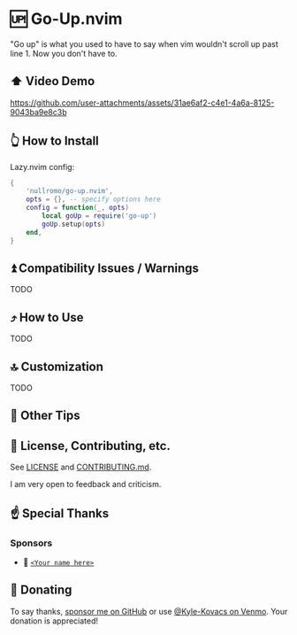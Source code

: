 # 🆙 Go-Up.nvim

"Go up" is what you used to have to say when vim wouldn't scroll up past line 1.
Now you don't have to.

## ⬆️ Video Demo

https://github.com/user-attachments/assets/31ae6af2-c4e1-4a6a-8125-9043ba9e8c3b

## 👆 How to Install

Lazy.nvim config:

```lua
{
    'nullromo/go-up.nvim',
    opts = {}, -- specify options here
    config = function(_, opts)
        local goUp = require('go-up')
        goUp.setup(opts)
    end,
}
```

## ⏫ Compatibility Issues / Warnings

TODO

## ⤴️ How to Use

TODO

## 🔝 Customization

TODO

## 🔼 Other Tips

## 🔺 License, Contributing, etc.

See [LICENSE](./LICENSE) and [CONTRIBUTING.md](./CONTRIBUTING.md).

I am very open to feedback and criticism.

## ☝ Special Thanks

### Sponsors

-   🏅
    [`<Your name here>`](https://github.com/nullromo/go-up.nvim/blob/main/README.md#-donating)

## 🗻 Donating

To say thanks, [sponsor me on GitHub](https://github.com/sponsors/nullromo) or
use [@Kyle-Kovacs on Venmo](https://venmo.com/u/Kyle-Kovacs). Your donation is
appreciated!
